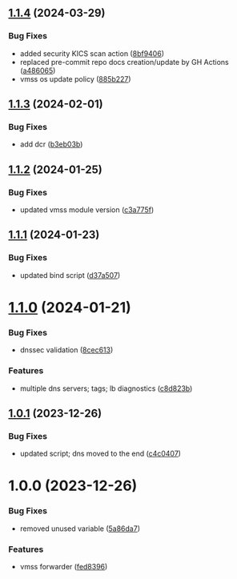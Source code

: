 ## [1.1.4](https://github.com/data-platform-hq/terraform-azurerm-vmss-forwarder/compare/v1.1.3...v1.1.4) (2024-03-29)


### Bug Fixes

* added security KICS scan action ([8bf9406](https://github.com/data-platform-hq/terraform-azurerm-vmss-forwarder/commit/8bf9406fac017eab4e59435fa94d57867c3782d3))
* replaced pre-commit repo docs creation/update by GH Actions ([a486065](https://github.com/data-platform-hq/terraform-azurerm-vmss-forwarder/commit/a486065fd63cb0940786000a9a4229eacdfe5c96))
* vmss os update policy ([885b227](https://github.com/data-platform-hq/terraform-azurerm-vmss-forwarder/commit/885b227e10a4e68e1dbc67423e7c041dc8c5a23b))

## [1.1.3](https://github.com/data-platform-hq/terraform-azurerm-vmss-forwarder/compare/v1.1.2...v1.1.3) (2024-02-01)


### Bug Fixes

* add dcr ([b3eb03b](https://github.com/data-platform-hq/terraform-azurerm-vmss-forwarder/commit/b3eb03b42a34ba57eb0211d0a018f3e778045a63))

## [1.1.2](https://github.com/data-platform-hq/terraform-azurerm-vmss-forwarder/compare/v1.1.1...v1.1.2) (2024-01-25)


### Bug Fixes

* updated vmss module version ([c3a775f](https://github.com/data-platform-hq/terraform-azurerm-vmss-forwarder/commit/c3a775f83629fdeb4c7947db5065e28da55a4229))

## [1.1.1](https://github.com/data-platform-hq/terraform-azurerm-vmss-forwarder/compare/v1.1.0...v1.1.1) (2024-01-23)


### Bug Fixes

* updated bind script ([d37a507](https://github.com/data-platform-hq/terraform-azurerm-vmss-forwarder/commit/d37a5077d893c7c9c4c848ce03d4375e82c0b9f1))

# [1.1.0](https://github.com/data-platform-hq/terraform-azurerm-vmss-forwarder/compare/v1.0.1...v1.1.0) (2024-01-21)


### Bug Fixes

* dnssec validation ([8cec613](https://github.com/data-platform-hq/terraform-azurerm-vmss-forwarder/commit/8cec6133e7f30b3e6722a298c6414a4678d71084))


### Features

* multiple dns servers; tags; lb diagnostics ([c8d823b](https://github.com/data-platform-hq/terraform-azurerm-vmss-forwarder/commit/c8d823b14b290a8d25368708897b1c41d77a82dd))

## [1.0.1](https://github.com/data-platform-hq/terraform-azurerm-vmss-forwarder/compare/v1.0.0...v1.0.1) (2023-12-26)


### Bug Fixes

* updated script; dns moved to the end ([c4c0407](https://github.com/data-platform-hq/terraform-azurerm-vmss-forwarder/commit/c4c04078da0cebbeed82f8c9aaf436e9d7cfc9d7))

# 1.0.0 (2023-12-26)


### Bug Fixes

* removed unused variable ([5a86da7](https://github.com/data-platform-hq/terraform-azurerm-vmss-forwarder/commit/5a86da74a511f1d78aa499015722b02eb1f68f53))


### Features

* vmss forwarder ([fed8396](https://github.com/data-platform-hq/terraform-azurerm-vmss-forwarder/commit/fed8396814458a74caf462c2b1276db16a633270))
